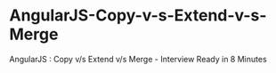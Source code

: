 # AngularJS-Copy-v-s-Extend-v-s-Merge
AngularJS : Copy v/s Extend v/s Merge - Interview Ready in 8 Minutes
